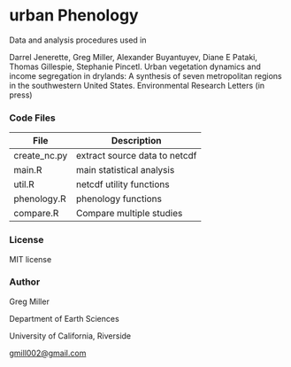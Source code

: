 urban Phenology
===============

Data and analysis procedures used in

Darrel Jenerette, Greg Miller, Alexander Buyantuyev, Diane E Pataki, Thomas Gillespie, Stephanie Pincetl. 
Urban vegetation dynamics and income segregation in drylands: A synthesis of seven metropolitan regions in the southwestern United States. 
Environmental Research Letters (in press)

### Code Files 

| File         | Description                         |
| -------------| ----------------------------------- |
| create_nc.py | extract source data to netcdf       |
| main.R       | main statistical analysis           |
| util.R       | netcdf utility functions            |
| phenology.R  | phenology functions                 |
| compare.R    | Compare multiple studies            |


### License

MIT license
 
### Author 

Greg Miller 

Department of Earth Sciences 

University of California, Riverside

gmill002@gmail.com
